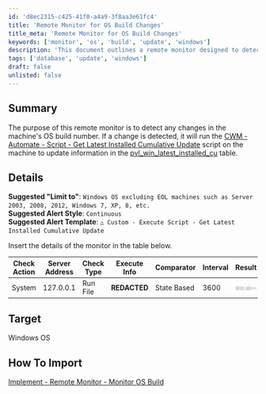 ```yaml
---
id: 'd8ec2315-c425-41f0-a4a9-3f8aa3e61fc4'
title: 'Remote Monitor for OS Build Changes'
title_meta: 'Remote Monitor for OS Build Changes'
keywords: ['monitor', 'os', 'build', 'update', 'windows']
description: 'This document outlines a remote monitor designed to detect changes in the operating system build number of Windows machines. Upon detecting a change, it triggers a script to update the latest installed cumulative update information in the relevant database table. It includes suggestions for configuration and alert styles.'
tags: ['database', 'update', 'windows']
draft: false
unlisted: false
---
```


## Summary

The purpose of this remote monitor is to detect any changes in the machine's OS build number. If a change is detected, it will run the [CWM - Automate - Script - Get Latest Installed Cumulative Update](https://proval.itglue.com/DOC-5078775-12849478) script on the machine to update information in the [pvl_win_latest_installed_cu](<../tables/pvl_win_latest_installed_cu.md>) table.

## Details

**Suggested "Limit to"**: `Windows OS excluding EOL machines such as Server 2003, 2008, 2012, Windows 7, XP, 8, etc.`  
**Suggested Alert Style**: `Continuous`  
**Suggested Alert Template**: `△ Custom - Execute Script - Get Latest Installed Cumulative Update`  

Insert the details of the monitor in the table below.

| Check Action | Server Address | Check Type | Execute Info | Comparator   | Interval | Result |
|--------------|----------------|-------------|---------------|---------------|----------|--------|
| System       | 127.0.0.1     | Run File    | **REDACTED**  | State Based    | 3600     | ![Result](../../../static/img/CWM---Automate---Remote-Monitor---Monitor-OS-Build/image_1.png) |

## Target

Windows OS

## How To Import

[Implement - Remote Monitor - Monitor OS Build](<./Monitor OS Build.md>)
